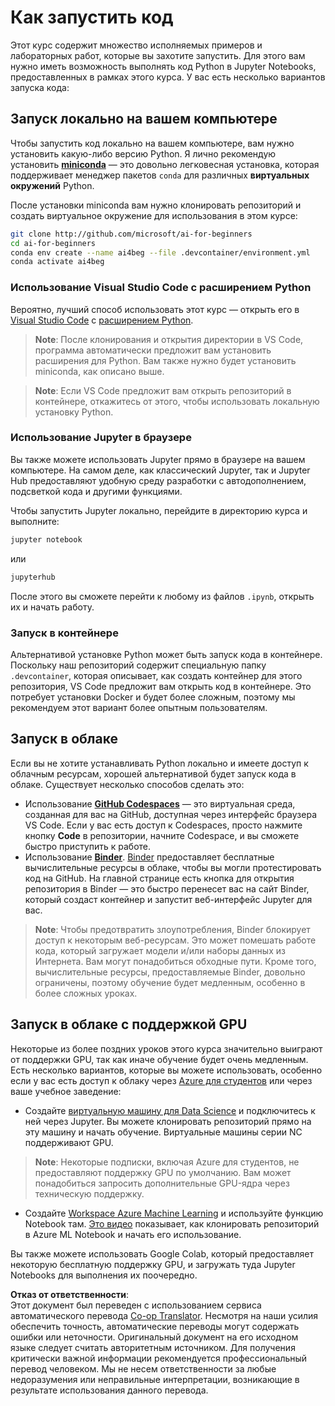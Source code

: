 <!--
CO_OP_TRANSLATOR_METADATA:
{
  "original_hash": "7df19702b8d2d3f7c4238c51bec2c8fc",
  "translation_date": "2025-08-26T06:51:04+00:00",
  "source_file": "lessons/0-course-setup/how-to-run.md",
  "language_code": "ru"
}
-->
# Как запустить код

Этот курс содержит множество исполняемых примеров и лабораторных работ, которые вы захотите запустить. Для этого вам нужно иметь возможность выполнять код Python в Jupyter Notebooks, предоставленных в рамках этого курса. У вас есть несколько вариантов запуска кода:

## Запуск локально на вашем компьютере

Чтобы запустить код локально на вашем компьютере, вам нужно установить какую-либо версию Python. Я лично рекомендую установить **[miniconda](https://conda.io/en/latest/miniconda.html)** — это довольно легковесная установка, которая поддерживает менеджер пакетов `conda` для различных **виртуальных окружений** Python.

После установки miniconda вам нужно клонировать репозиторий и создать виртуальное окружение для использования в этом курсе:

```bash
git clone http://github.com/microsoft/ai-for-beginners
cd ai-for-beginners
conda env create --name ai4beg --file .devcontainer/environment.yml
conda activate ai4beg
```

### Использование Visual Studio Code с расширением Python

Вероятно, лучший способ использовать этот курс — открыть его в [Visual Studio Code](http://code.visualstudio.com/?WT.mc_id=academic-77998-cacaste) с [расширением Python](https://marketplace.visualstudio.com/items?itemName=ms-python.python&WT.mc_id=academic-77998-cacaste).

> **Note**: После клонирования и открытия директории в VS Code, программа автоматически предложит вам установить расширения для Python. Вам также нужно будет установить miniconda, как описано выше.

> **Note**: Если VS Code предложит вам открыть репозиторий в контейнере, откажитесь от этого, чтобы использовать локальную установку Python.

### Использование Jupyter в браузере

Вы также можете использовать Jupyter прямо в браузере на вашем компьютере. На самом деле, как классический Jupyter, так и Jupyter Hub предоставляют удобную среду разработки с автодополнением, подсветкой кода и другими функциями.

Чтобы запустить Jupyter локально, перейдите в директорию курса и выполните:

```bash
jupyter notebook
```  
или  
```bash
jupyterhub
```  
После этого вы сможете перейти к любому из файлов `.ipynb`, открыть их и начать работу.

### Запуск в контейнере

Альтернативой установке Python может быть запуск кода в контейнере. Поскольку наш репозиторий содержит специальную папку `.devcontainer`, которая описывает, как создать контейнер для этого репозитория, VS Code предложит вам открыть код в контейнере. Это потребует установки Docker и будет более сложным, поэтому мы рекомендуем этот вариант более опытным пользователям.

## Запуск в облаке

Если вы не хотите устанавливать Python локально и имеете доступ к облачным ресурсам, хорошей альтернативой будет запуск кода в облаке. Существует несколько способов сделать это:

* Использование **[GitHub Codespaces](https://github.com/features/codespaces)** — это виртуальная среда, созданная для вас на GitHub, доступная через интерфейс браузера VS Code. Если у вас есть доступ к Codespaces, просто нажмите кнопку **Code** в репозитории, начните Codespace, и вы сможете быстро приступить к работе.
* Использование **[Binder](https://mybinder.org/v2/gh/microsoft/ai-for-beginners/HEAD)**. [Binder](https://mybinder.org) предоставляет бесплатные вычислительные ресурсы в облаке, чтобы вы могли протестировать код на GitHub. На главной странице есть кнопка для открытия репозитория в Binder — это быстро перенесет вас на сайт Binder, который создаст контейнер и запустит веб-интерфейс Jupyter для вас.

> **Note**: Чтобы предотвратить злоупотребления, Binder блокирует доступ к некоторым веб-ресурсам. Это может помешать работе кода, который загружает модели и/или наборы данных из Интернета. Вам могут понадобиться обходные пути. Кроме того, вычислительные ресурсы, предоставляемые Binder, довольно ограничены, поэтому обучение будет медленным, особенно в более сложных уроках.

## Запуск в облаке с поддержкой GPU

Некоторые из более поздних уроков этого курса значительно выиграют от поддержки GPU, так как иначе обучение будет очень медленным. Есть несколько вариантов, которые вы можете использовать, особенно если у вас есть доступ к облаку через [Azure для студентов](https://azure.microsoft.com/free/students/?WT.mc_id=academic-77998-cacaste) или через ваше учебное заведение:

* Создайте [виртуальную машину для Data Science](https://docs.microsoft.com/learn/modules/intro-to-azure-data-science-virtual-machine/?WT.mc_id=academic-77998-cacaste) и подключитесь к ней через Jupyter. Вы можете клонировать репозиторий прямо на эту машину и начать обучение. Виртуальные машины серии NC поддерживают GPU.

> **Note**: Некоторые подписки, включая Azure для студентов, не предоставляют поддержку GPU по умолчанию. Вам может понадобиться запросить дополнительные GPU-ядра через техническую поддержку.

* Создайте [Workspace Azure Machine Learning](https://azure.microsoft.com/services/machine-learning/?WT.mc_id=academic-77998-cacaste) и используйте функцию Notebook там. [Это видео](https://azure-for-academics.github.io/quickstart/azureml-papers/) показывает, как клонировать репозиторий в Azure ML Notebook и начать его использование.

Вы также можете использовать Google Colab, который предоставляет некоторую бесплатную поддержку GPU, и загружать туда Jupyter Notebooks для выполнения их поочередно.

**Отказ от ответственности**:  
Этот документ был переведен с использованием сервиса автоматического перевода [Co-op Translator](https://github.com/Azure/co-op-translator). Несмотря на наши усилия обеспечить точность, автоматические переводы могут содержать ошибки или неточности. Оригинальный документ на его исходном языке следует считать авторитетным источником. Для получения критически важной информации рекомендуется профессиональный перевод человеком. Мы не несем ответственности за любые недоразумения или неправильные интерпретации, возникающие в результате использования данного перевода.